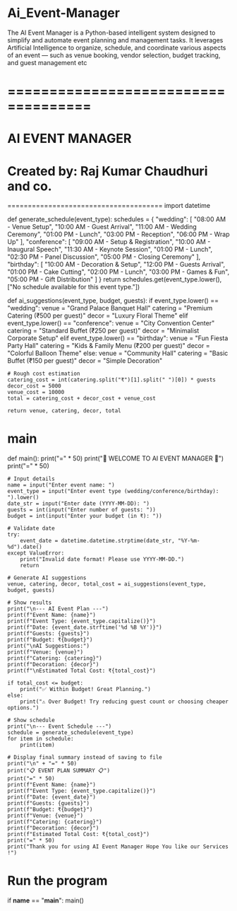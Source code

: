 # Ai_Event-Manager
The AI Event Manager is a Python-based intelligent system designed to simplify and automate event planning and management tasks. It leverages Artificial Intelligence to organize, schedule, and coordinate various aspects of an event — such as venue booking, vendor selection, budget tracking, and guest management etc

# ====================================
# AI EVENT MANAGER 
# Created by: Raj Kumar Chaudhuri and co.
======================================
import datetime

def generate_schedule(event_type):
    schedules = {
        "wedding": [
            "08:00 AM - Venue Setup",
            "10:00 AM - Guest Arrival",
            "11:00 AM - Wedding Ceremony",
            "01:00 PM - Lunch",
            "03:00 PM - Reception",
            "06:00 PM - Wrap Up"
        ],
        "conference": [
            "09:00 AM - Setup & Registration",
            "10:00 AM - Inaugural Speech",
            "11:30 AM - Keynote Session",
            "01:00 PM - Lunch",
            "02:30 PM - Panel Discussion",
            "05:00 PM - Closing Ceremony"
        ],
        "birthday": [
            "10:00 AM - Decoration & Setup",
            "12:00 PM - Guests Arrival",
            "01:00 PM - Cake Cutting",
            "02:00 PM - Lunch",
            "03:00 PM - Games & Fun",
            "05:00 PM - Gift Distribution"
        ]
    }
    return schedules.get(event_type.lower(), ["No schedule available for this event type."])

def ai_suggestions(event_type, budget, guests):
    if event_type.lower() == "wedding":
        venue = "Grand Palace Banquet Hall"
        catering = "Premium Catering (₹500 per guest)"
        decor = "Luxury Floral Theme"
    elif event_type.lower() == "conference":
        venue = "City Convention Center"
        catering = "Standard Buffet (₹250 per guest)"
        decor = "Minimalist Corporate Setup"
    elif event_type.lower() == "birthday":
        venue = "Fun Fiesta Party Hall"
        catering = "Kids & Family Menu (₹200 per guest)"
        decor = "Colorful Balloon Theme"
    else:
        venue = "Community Hall"
        catering = "Basic Buffet (₹150 per guest)"
        decor = "Simple Decoration"

    # Rough cost estimation
    catering_cost = int(catering.split("₹")[1].split(" ")[0]) * guests
    decor_cost = 5000
    venue_cost = 10000
    total = catering_cost + decor_cost + venue_cost

    return venue, catering, decor, total

# main
def main():
    print("=" * 50)
    print("🤖 WELCOME TO AI EVENT MANAGER 🤖")
    print("=" * 50)

    # Input details
    name = input("Enter event name: ")
    event_type = input("Enter event type (wedding/conference/birthday): ").lower()
    date_str = input("Enter date (YYYY-MM-DD): ")
    guests = int(input("Enter number of guests: "))
    budget = int(input("Enter your budget (in ₹): "))

    # Validate date
    try:
        event_date = datetime.datetime.strptime(date_str, "%Y-%m-%d").date()
    except ValueError:
        print("Invalid date format! Please use YYYY-MM-DD.")
        return

    # Generate AI suggestions
    venue, catering, decor, total_cost = ai_suggestions(event_type, budget, guests)

    # Show results
    print("\n--- AI Event Plan ---")
    print(f"Event Name: {name}")
    print(f"Event Type: {event_type.capitalize()}")
    print(f"Date: {event_date.strftime('%d %B %Y')}")
    print(f"Guests: {guests}")
    print(f"Budget: ₹{budget}")
    print("\nAI Suggestions:")
    print(f"Venue: {venue}")
    print(f"Catering: {catering}")
    print(f"Decoration: {decor}")
    print(f"\nEstimated Total Cost: ₹{total_cost}")

    if total_cost <= budget:
        print("✅ Within Budget! Great Planning.")
    else:
        print("⚠️ Over Budget! Try reducing guest count or choosing cheaper options.")

    # Show schedule
    print("\n--- Event Schedule ---")
    schedule = generate_schedule(event_type)
    for item in schedule:
        print(item)

    # Display final summary instead of saving to file
    print("\n" + "=" * 50)
    print("📋 EVENT PLAN SUMMARY 📋")
    print("=" * 50)
    print(f"Event Name: {name}")
    print(f"Event Type: {event_type.capitalize()}")
    print(f"Date: {event_date}")
    print(f"Guests: {guests}")
    print(f"Budget: ₹{budget}")
    print(f"Venue: {venue}")
    print(f"Catering: {catering}")
    print(f"Decoration: {decor}")
    print(f"Estimated Total Cost: ₹{total_cost}")
    print("=" * 50)
    print("Thank you for using AI Event Manager Hope You like our Services !")

# Run the program
if __name__ == "__main__":
    main()


